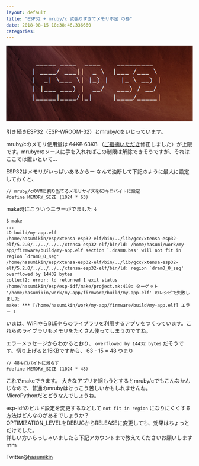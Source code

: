 ```yaml
---
layout: default
title: "ESP32 + mruby/c 欲張りすぎてメモリ不足 の巻"
date: 2018-08-15 18:38:46.336660
categories: 
---
```


![](/assets/images/201808/esp32.png)

引き続きESP32（ESP-WROOM-32）とmruby/cをいじっています。


mruby/cのメモリ使用量は <del>64KB</del> 63KB （[ご指摘いただき](https://twitter.com/mrubyc_dev_jp/status/1029707704795709440?s=21)修正しました）が上限です。mrubycのソースに手を入れればこの制限は解除できそうですが、それはここでは置いといて...


ESP32はメモリがいっぱいあるからー なんて油断して下記のように最大に設定しておくと、

```
// mruby/cのVMに割り当てるメモリサイズを63キロバイトに設定
#define MEMORY_SIZE (1024 * 63)
```

make時にこういうエラーがでました ↓

```
$ make
...
LD build/my-app.elf
/home/hasumikin/esp/xtensa-esp32-elf/bin/../lib/gcc/xtensa-esp32-elf/5.2.0/../../../../xtensa-esp32-elf/bin/ld: /home/hasumi/work/my-app/firmware/build/my-app.elf section `.dram0.bss' will not fit in region `dram0_0_seg'
/home/hasumikin/esp/xtensa-esp32-elf/bin/../lib/gcc/xtensa-esp32-elf/5.2.0/../../../../xtensa-esp32-elf/bin/ld: region `dram0_0_seg' overflowed by 14432 bytes
collect2: error: ld returned 1 exit status
/home/hasumikin/esp/esp-idf/make/project.mk:410: ターゲット '/home/hasumikin/work/my-app/firmware/build/my-app.elf' のレシピで失敗しました
make: *** [/home/hasumikin/work/my-app/firmware/build/my-app.elf] エラー 1
```

いまは、WiFiやらBLEやらのライブラリを利用するアプリをつくっています。これらのライブラリもメモリをたくさん使ってしまうのですね。


エラーメッセージからわかるとおり、 `overflowed by 14432 bytes` だそうです。切り上げると15KBですから、 63 - 15 = 48 つまり

```
// 48キロバイトに減らす
#define MEMORY_SIZE (1024 * 48)
```

これでmakeできます。
大きなアプリを組もうとするとmruby/cでもこんなかんじなので、普通のmrubyはけっこう苦しいかもしれませんね。  
MicroPythonだとどうなんでしょうね。


esp-idfのビルド設定を変更するなどして `not fit in region` になりにくくする方法はどんなのがあるでしょうか？  
OPTIMIZATION_LEVELをDEBUGからRELEASEに変更しても、効果はちょっとだけでした。  
詳しい方いらっしゃいましたら下記アカウントまで教えてくださいお願いしますｍｍ


Twitter@[hasumikin](https://twitter.com/hasumikin)
